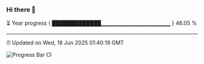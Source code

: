 ### Hi there 👋

⏳ Year progress { █████████████▁▁▁▁▁▁▁▁▁▁▁▁▁▁▁▁▁ } 46.05 %

---

⏰ Updated on Wed, 18 Jun 2025 01:40:19 GMT

![Progress Bar CI](https://github.com/liununu/liununu/workflows/Progress%20Bar%20CI/badge.svg)
